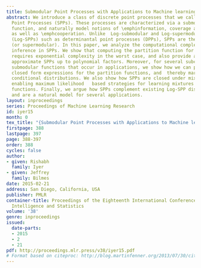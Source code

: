 ```yaml
---
title: Submodular Point Processes with Applications to Machine learning
abstract: We introduce a class of discrete point processes that we call the \emphSubmodular
  Point Processes (SPPs). These processes are characterized via a submodular (or supermodular)
  function, and naturally model notions of \emphinformation, coverage and \emphdiversity,
  as well as \emphcooperation. Unlike  Log-submodular and Log-supermodular distributions
  (Log-SPPs) such as determinantal point processes (DPPs), SPPs are themselves submodular
  (or supermodular). In this paper, we analyze the computational complexity of probabilistic
  inference in SPPs. We show that computing the partition function for SPPs (and Log-SPPs),
  requires exponential complexity in the worst case, and also provide algorithms which
  approximate SPPs up to polynomial factors. Moreover, for several subclasses of interesting
  submodular functions that occur in applications, we show how we can provide efficient
  closed form expressions for the partition functions, and  thereby marginals and
  conditional distributions. We also show how SPPs are closed under mixtures, thus
  enabling maximum likelihood   based strategies for learning mixtures of submodular
  functions. Finally, we argue how SPPs complement existing Log-SPP distributions,
  and are a natural model for several applications.
layout: inproceedings
series: Proceedings of Machine Learning Research
id: iyer15
month: 0
tex_title: "{Submodular Point Processes with Applications to Machine learning}"
firstpage: 388
lastpage: 397
page: 388-397
order: 388
cycles: false
author:
- given: Rishabh
  family: Iyer
- given: Jeffrey
  family: Bilmes
date: 2015-02-21
address: San Diego, California, USA
publisher: PMLR
container-title: Proceedings of the Eighteenth International Conference on Artificial
  Intelligence and Statistics
volume: '38'
genre: inproceedings
issued:
  date-parts:
  - 2015
  - 2
  - 21
pdf: http://proceedings.mlr.press/v38/iyer15.pdf
# Format based on citeproc: http://blog.martinfenner.org/2013/07/30/citeproc-yaml-for-bibliographies/
---
```

